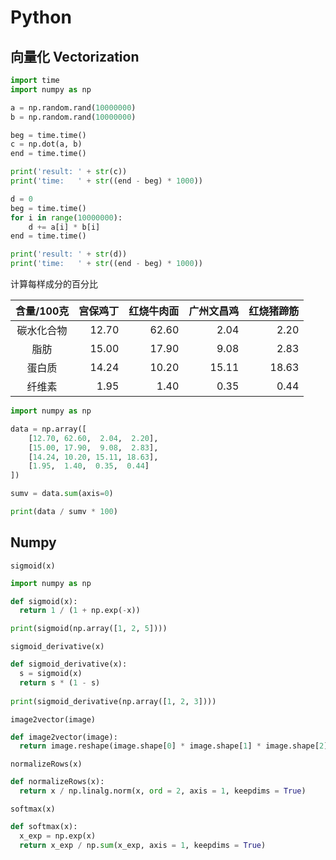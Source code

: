 # Python

## 向量化 Vectorization
```python
import time
import numpy as np

a = np.random.rand(10000000)
b = np.random.rand(10000000)

beg = time.time()
c = np.dot(a, b)
end = time.time()

print('result: ' + str(c))
print('time:   ' + str((end - beg) * 1000))

d = 0
beg = time.time()
for i in range(10000000):
    d += a[i] * b[i]
end = time.time()

print('result: ' + str(d))
print('time:   ' + str((end - beg) * 1000))

```

计算每样成分的百分比

| 含量/100克 | 宫保鸡丁 | 红烧牛肉面 | 广州文昌鸡 | 红烧猪蹄筋 |
|:---------:|--------:|---------:|---------:|----------:|
| 碳水化合物  | 12.70   |     62.60|      2.04|       2.20|
| 脂肪       | 15.00   |     17.90|      9.08|       2.83|
| 蛋白质     |  14.24  |     10.20|     15.11|      18.63|
| 纤维素     |   1.95  |      1.40|      0.35|       0.44|

```python
import numpy as np

data = np.array([
    [12.70, 62.60,  2.04,  2.20],
    [15.00, 17.90,  9.08,  2.83],
    [14.24, 10.20, 15.11, 18.63],
    [1.95,  1.40,  0.35,  0.44]
])

sumv = data.sum(axis=0)

print(data / sumv * 100)
```

## Numpy
`sigmoid(x)`
```python
import numpy as np

def sigmoid(x):
  return 1 / (1 + np.exp(-x))

print(sigmoid(np.array([1, 2, 5])))
```
`sigmoid_derivative(x)`
```python
def sigmoid_derivative(x):
  s = sigmoid(x)
  return s * (1 - s)
  
print(sigmoid_derivative(np.array([1, 2, 3])))
```
`image2vector(image)`
```python
def image2vector(image):
  return image.reshape(image.shape[0] * image.shape[1] * image.shape[2], 1)
```
`normalizeRows(x)`
```python
def normalizeRows(x):
  return x / np.linalg.norm(x, ord = 2, axis = 1, keepdims = True)
```
`softmax(x)`
```python
def softmax(x):
  x_exp = np.exp(x)
  return x_exp / np.sum(x_exp, axis = 1, keepdims = True)
```
